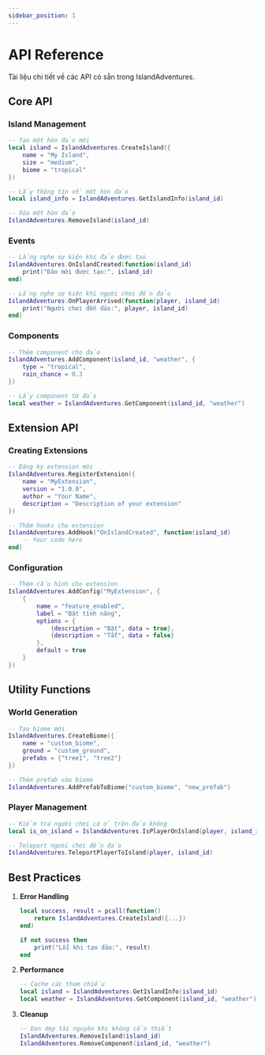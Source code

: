 ```yaml
---
sidebar_position: 1
---
```


# API Reference

Tài liệu chi tiết về các API có sẵn trong IslandAdventures.

## Core API

### Island Management

```lua
-- Tạo một hòn đảo mới
local island = IslandAdventures.CreateIsland({
    name = "My Island",
    size = "medium",
    biome = "tropical"
})

-- Lấy thông tin về một hòn đảo
local island_info = IslandAdventures.GetIslandInfo(island_id)

-- Xóa một hòn đảo
IslandAdventures.RemoveIsland(island_id)
```

### Events

```lua
-- Lắng nghe sự kiện khi đảo được tạo
IslandAdventures.OnIslandCreated(function(island_id)
    print("Đảo mới được tạo:", island_id)
end)

-- Lắng nghe sự kiện khi người chơi đến đảo
IslandAdventures.OnPlayerArrived(function(player, island_id)
    print("Người chơi đến đảo:", player, island_id)
end)
```

### Components

```lua
-- Thêm component cho đảo
IslandAdventures.AddComponent(island_id, "weather", {
    type = "tropical",
    rain_chance = 0.3
})

-- Lấy component từ đảo
local weather = IslandAdventures.GetComponent(island_id, "weather")
```

## Extension API

### Creating Extensions

```lua
-- Đăng ký extension mới
IslandAdventures.RegisterExtension({
    name = "MyExtension",
    version = "1.0.0",
    author = "Your Name",
    description = "Description of your extension"
})

-- Thêm hooks cho extension
IslandAdventures.AddHook("OnIslandCreated", function(island_id)
    -- Your code here
end)
```

### Configuration

```lua
-- Thêm cấu hình cho extension
IslandAdventures.AddConfig("MyExtension", {
    {
        name = "feature_enabled",
        label = "Bật tính năng",
        options = {
            {description = "Bật", data = true},
            {description = "Tắt", data = false}
        },
        default = true
    }
})
```

## Utility Functions

### World Generation

```lua
-- Tạo biome mới
IslandAdventures.CreateBiome({
    name = "custom_biome",
    ground = "custom_ground",
    prefabs = {"tree1", "tree2"}
})

-- Thêm prefab vào biome
IslandAdventures.AddPrefabToBiome("custom_biome", "new_prefab")
```

### Player Management

```lua
-- Kiểm tra người chơi có ở trên đảo không
local is_on_island = IslandAdventures.IsPlayerOnIsland(player, island_id)

-- Teleport người chơi đến đảo
IslandAdventures.TeleportPlayerToIsland(player, island_id)
```

## Best Practices

1. **Error Handling**
   ```lua
   local success, result = pcall(function()
       return IslandAdventures.CreateIsland({...})
   end)
   
   if not success then
       print("Lỗi khi tạo đảo:", result)
   end
   ```

2. **Performance**
   ```lua
   -- Cache các tham chiếu
   local island = IslandAdventures.GetIslandInfo(island_id)
   local weather = IslandAdventures.GetComponent(island_id, "weather")
   ```

3. **Cleanup**
   ```lua
   -- Dọn dẹp tài nguyên khi không cần thiết
   IslandAdventures.RemoveIsland(island_id)
   IslandAdventures.RemoveComponent(island_id, "weather")
   ``` 